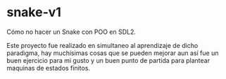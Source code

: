 # snake-v1

Cómo no hacer un Snake con POO en SDL2.

Este proyecto fue realizado en simultaneo al aprendizaje de dicho paradigma, hay muchísimas cosas que se pueden mejorar aun así fue un buen ejercicio para mi gusto y un buen punto de partida para plantear maquinas de estados finitos.
